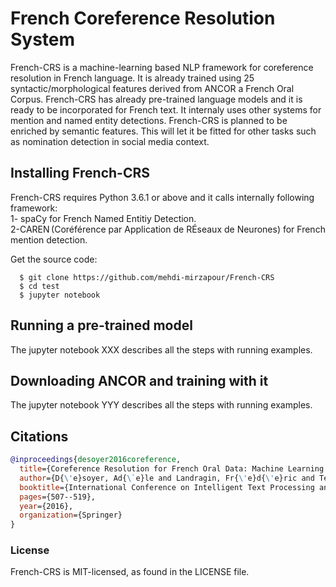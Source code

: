 # French Coreference Resolution System
French-CRS is a machine-learning based NLP framework for coreference resolution in French language. It is already trained using 25 syntactic/morphological features derived from ANCOR a French Oral Corpus. French-CRS has already pre-trained language models and it is ready to be incorporated for French text. It internaly uses other systems for mention and named entity detections. French-CRS is planned to be enriched by semantic features. This will let it be fitted for other tasks such as nomination detection in social media context.






## Installing French-CRS
French-CRS requires Python 3.6.1 or above and it calls internally following framework:  
1- spaCy for French Named Entitiy Detection.  
2-CAREN (Coréférence par Application de RÉseaux de Neurones) for French mention detection.  

Get the source code:
```
  $ git clone https://github.com/mehdi-mirzapour/French-CRS
  $ cd test
  $ jupyter notebook
```

## Running a pre-trained model
The jupyter notebook XXX describes all the steps with running examples.

## Downloading ANCOR and training with it
The jupyter notebook YYY describes all the steps with running examples.

## Citations
```bibtex
@inproceedings{desoyer2016coreference,
  title={Coreference Resolution for French Oral Data: Machine Learning Experiments with ANCOR},
  author={D{\'e}soyer, Ad{\`e}le and Landragin, Fr{\'e}d{\'e}ric and Tellier, Isabelle and Lefeuvre, Ana{\"\i}s and Antoine, Jean-Yves and Dinarelli, Marco},
  booktitle={International Conference on Intelligent Text Processing and Computational Linguistics},
  pages={507--519},
  year={2016},
  organization={Springer}
}
```

### License
French-CRS is MIT-licensed, as found in the LICENSE file.
